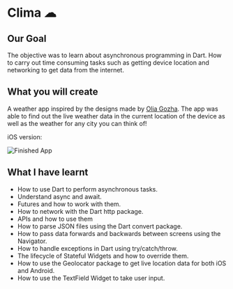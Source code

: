 # Clima ☁

## Our Goal

The objective was to learn about asynchronous programming in Dart. How to carry out time consuming tasks such as getting device location and networking to get data from the internet.

## What you will create

A weather app inspired by the designs made by [Olia Gozha](https://dribbble.com/shots/4663154-). The app was able to find out the live weather data in the current location of the device as well as the weather for any city you can think of!

iOS version:

![Finished App](https://github.com/londonappbrewery/Images/blob/master/clima-demo.gif)

## What I have learnt

- How to use Dart to perform asynchronous tasks.
- Understand async and await.
- Futures and how to work with them.
- How to network with the Dart http package.
- APIs and how to use them
- How to parse JSON files using the Dart convert package.
- How to pass data forwards and backwards between screens using the Navigator.
- How to handle exceptions in Dart using try/catch/throw.
- The lifecycle of Stateful Widgets and how to override them.
- How to use the Geolocator package to get live location data for both iOS and Android.
- How to use the TextField Widget to take user input.

<!--
> This is a companion project to The App Brewery's Complete Flutter Development Bootcamp, check out the full course at [www.appbrewery.co](https://www.appbrewery.co/)

![End Banner](https://github.com/londonappbrewery/Images/blob/master/readme-end-banner.png)
-->
